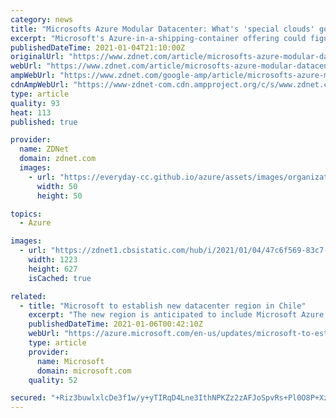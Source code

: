 ```yaml
---
category: news
title: "Microsofts Azure Modular Datacenter: What's 'special clouds' got to do with it?"
excerpt: "Microsoft's Azure-in-a-shipping-container offering could figure prominently in its cyber-sovereignty and 'special clouds' efforts in the year to come."
publishedDateTime: 2021-01-04T21:10:00Z
originalUrl: "https://www.zdnet.com/article/microsofts-azure-modular-datacenter-whats-special-clouds-got-to-do-with-it/"
webUrl: "https://www.zdnet.com/article/microsofts-azure-modular-datacenter-whats-special-clouds-got-to-do-with-it/"
ampWebUrl: "https://www.zdnet.com/google-amp/article/microsofts-azure-modular-datacenter-whats-special-clouds-got-to-do-with-it/"
cdnAmpWebUrl: "https://www-zdnet-com.cdn.ampproject.org/c/s/www.zdnet.com/google-amp/article/microsofts-azure-modular-datacenter-whats-special-clouds-got-to-do-with-it/"
type: article
quality: 93
heat: 113
published: true

provider:
  name: ZDNet
  domain: zdnet.com
  images:
    - url: "https://everyday-cc.github.io/azure/assets/images/organizations/zdnet.com-50x50.jpg"
      width: 50
      height: 50

topics:
  - Azure

images:
  - url: "https://zdnet1.cbsistatic.com/hub/i/2021/01/04/47c6f569-83c7-45bf-86db-d69b30e6d5f3/azuremodular.jpg"
    width: 1223
    height: 627
    isCached: true

related:
  - title: "Microsoft to establish new datacenter region in Chile"
    excerpt: "The new region is anticipated to include Microsoft Azure, with Microsoft 365, Dynamics 365 and Power Platform to follow."
    publishedDateTime: 2021-01-06T00:42:10Z
    webUrl: "https://azure.microsoft.com/en-us/updates/microsoft-to-establish-new-datacenter-region-in-chile/"
    type: article
    provider:
      name: Microsoft
      domain: microsoft.com
    quality: 52

secured: "+Riz3buwlxlcDe3f1w/y+yTIRqD4Lne3IthNPKZz2zAFJoSpvRs+Pl0O8P+Xzxma8/patr7Qkui3kZn8twzt4ogzvpRiNM0t6BNlzL0IajeVes48z+O8jR6reWCCm0ZdtzyqSnCRNHYvEb5GXDbldOCgzKj+MJd9pEd8IRi/7FnDcIH0bbNDsHUhgrXGANa80mXjWQ5zSd62UL/FcfYFSzWqD3lHcFnaCCqRCCVUdE1f7/EotYjy5BV2VrQF9As3Aqk9pcygEDVJ9ElccRJT9kReE6In1G6B7OFYRCXQVJseCEVnmaqdqYdnhTfn02HRfDyHAt25/XWqGnvAJn1D8Fbs7vCxzk2RM6hhibVfTuo=;9G0MGLlyFzJrDbeii3bI9w=="
---
```


